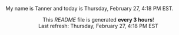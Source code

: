 My name is Tanner and today is Thursday, February 27, 4:18 PM EST.

<p align="center">This <i>README</i> file is generated <b>every 3 hours</b>!</br>Last refresh: Thursday, February 27, 4:18 PM EST<br /></p>
